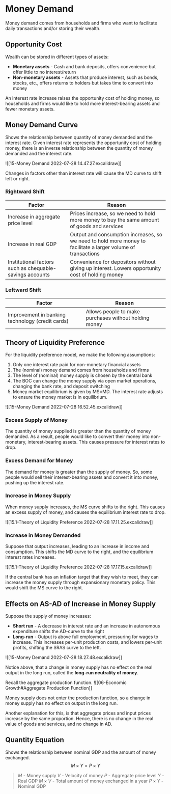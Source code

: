 # Money Demand
Money demand comes from households and firms who want to facilitate daily transactions and/or storing their wealth.

## Opportunity Cost
Wealth can be stored in different types of assets:
* **Monetary assets** - Cash and bank deposits, offers convenience but offer little to no interest/return
* **Non-monetary assets** - Assets that produce interest, such as bonds, stocks, etc., offers returns to holders but takes time to convert into money

An interest rate increase raises the opportunity cost of holding money, so households and firms would like to hold more interest-bearing assets and fewer monetary assets.

## Money Demand Curve
Shows the relationship between quantity of money demanded and the interest rate. Given interest rate represents the opportunity cost of holding money, there is an inverse relationship between the quantity of money demanded and the interest rate.

![[15-Money Demand 2022-07-28 14.47.27.excalidraw]]

Changes in factors other than interest rate will cause the MD curve to shift left or right.

### Rightward Shift
|Factor|Reason|
|---|---|
|Increase in aggregate price level|Prices increase, so we need to hold more money to buy the same amount of goods and services|
|Increase in real GDP|Output and consumption increases, so we need to hold more money to facilitate a larger volume of transactions|
|Institutional factors such as chequable-savings accounts|Convenience for depositors without giving up interest. Lowers opportunity cost of holding money|

### Leftward Shift
|Factor|Reason|
|---|---|
|Improvement in banking technology (credit cards)|Allows people to make purchases without holding money|

## Theory of Liquidity Preference
For the liquidity preference model, we make the following assumptions:
1. Only one interest rate paid for non-monetary financial assets
2. The (nominal) money demand comes from households and firms
3. The level of (nominal) money supply is chosen by the central bank
4. The BOC can change the money supply via open market operations, changing the bank rate, and deposit switching
5. Money market equilibrium is given by MS=MD. The interest rate adjusts to ensure the money market is in equilibrium.

![[15-Money Demand 2022-07-28 16.52.45.excalidraw]]

### Excess Supply of Money
The quantity of money supplied is greater than the quantity of money demanded. As a result, people would like to convert their money into non-monetary, interest-bearing assets. This causes pressure for interest rates to drop.

### Excess Demand for Money
The demand for money is greater than the supply of money. So, some people would sell their interest-bearing assets and convert it into money, pushing up the interest rate.

### Increase in Money Supply
When money supply increases, the MS curve shifts to the right. This causes an excess supply of money, and causes the equilibrium interest rate to drop.

![[15.1-Theory of Liquidity Preference 2022-07-28 17.11.25.excalidraw]]

### Increase in Money Demanded
Suppose that output increases, leading to an increase in income and consumption. This shifts the MD curve to the right, and the equilibrium interest rates increases.

![[15.1-Theory of Liquidity Preference 2022-07-28 17.17.15.excalidraw]]

If the central bank has an inflation target that they wish to meet, they can increase the money supply through expansionary monetary policy. This would shift the MS curve to the right.

## Effects on AS-AD of Increase in Money Supply
Suppose the supply of money increases:
* **Short run** - A decrease in interest rate and an increase in autonomous expenditure shifts the AD-curve to the right
* **Long-run** - Output is above full employment, pressuring for wages to increase. This increases per-unit production costs, and lowers per-unit profits, shifting the SRAS curve to the left.

![[15-Money Demand 2022-07-28 18.27.48.excalidraw]]

Notice above, that a change in money supply has no effect on the real output in the long run, called the **long-run neutrality of money**.

Recall the aggregate production function.
![[06-Economic Growth#Aggregate Production Function]]

Money supply does not enter the production function, so a change in money supply has no effect on output in the long run.

Another explanation for this, is that aggregate prices and input prices increase by the same proportion. Hence, there is no change in the real value of goods and services, and no change in AD.

## Quantity Equation
Shows the relationship between nominal GDP and the amount of money exchanged.
$$M\times Y=P\times Y$$
> $M$ - Money supply
> $V$ - Velocity of money
> $P$ - Aggregate price level
> $Y$ - Real GDP
> $M\times V$ - Total amount of money exchanged in a year
> $P\times Y$ - Nominal GDP